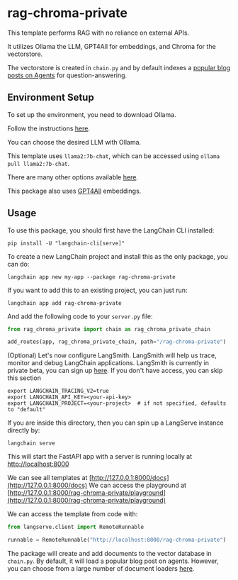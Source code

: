 
# rag-chroma-private

This template performs RAG with no reliance on external APIs. 

It utilizes Ollama the LLM, GPT4All for embeddings, and Chroma for the vectorstore.

The vectorstore is created in `chain.py` and by default indexes a [popular blog posts on Agents](https://lilianweng.github.io/posts/2023-06-23-agent/) for question-answering. 

## Environment Setup

To set up the environment, you need to download Ollama. 

Follow the instructions [here](https://python.langchain.com/docs/integrations/chat/ollama). 

You can choose the desired LLM with Ollama. 

This template uses `llama2:7b-chat`, which can be accessed using `ollama pull llama2:7b-chat`.

There are many other options available [here](https://ollama.ai/library).

This package also uses [GPT4All](https://python.langchain.com/docs/integrations/text_embedding/gpt4all) embeddings. 

## Usage

To use this package, you should first have the LangChain CLI installed:

```shell
pip install -U "langchain-cli[serve]"
```

To create a new LangChain project and install this as the only package, you can do:

```shell
langchain app new my-app --package rag-chroma-private
```

If you want to add this to an existing project, you can just run:

```shell
langchain app add rag-chroma-private
```

And add the following code to your `server.py` file:
```python
from rag_chroma_private import chain as rag_chroma_private_chain

add_routes(app, rag_chroma_private_chain, path="/rag-chroma-private")
```

(Optional) Let's now configure LangSmith. LangSmith will help us trace, monitor and debug LangChain applications. LangSmith is currently in private beta, you can sign up [here](https://smith.langchain.com/). If you don't have access, you can skip this section

```shell
export LANGCHAIN_TRACING_V2=true
export LANGCHAIN_API_KEY=<your-api-key>
export LANGCHAIN_PROJECT=<your-project>  # if not specified, defaults to "default"
```

If you are inside this directory, then you can spin up a LangServe instance directly by:

```shell
langchain serve
```

This will start the FastAPI app with a server is running locally at 
[http://localhost:8000](http://localhost:8000)

We can see all templates at [http://127.0.0.1:8000/docs](http://127.0.0.1:8000/docs)
We can access the playground at [http://127.0.0.1:8000/rag-chroma-private/playground](http://127.0.0.1:8000/rag-chroma-private/playground)  

We can access the template from code with:

```python
from langserve.client import RemoteRunnable

runnable = RemoteRunnable("http://localhost:8000/rag-chroma-private")
```

The package will create and add documents to the vector database in `chain.py`. By default, it will load a popular blog post on agents. However, you can choose from a large number of document loaders [here](https://python.langchain.com/docs/integrations/document_loaders).
